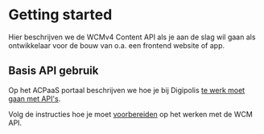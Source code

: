 # Getting started

Hier beschrijven we de WCMv4 Content API als je aan de slag wil gaan als ontwikkelaar voor de bouw van o.a. een frontend website of app.

## Basis API gebruik

Op het ACPaaS portaal beschrijven we hoe je bij Digipolis [te werk moet gaan met API's](https://acpaas.digipolis.be/nl/docs/koppelen-met-api).

Volg de instructies hoe je moet [voorbereiden](/content/preparation) op het werken met de WCM API.
